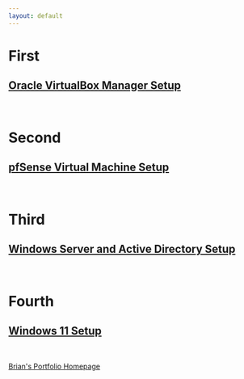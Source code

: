 ```yaml
---
layout: default
---
```


# First

## [Oracle VirtualBox Manager Setup](OVBMSetup.md)

<br>

# Second

## [pfSense Virtual Machine Setup](pfSenseSetup.md)

<br>

# Third

## [Windows Server and Active Directory Setup](WinSev&ADSetup.md)

<br>

# Fourth

## [Windows 11 Setup](#)

<br>

[Brian's Portfolio Homepage](https://brismit25.github.io/)
